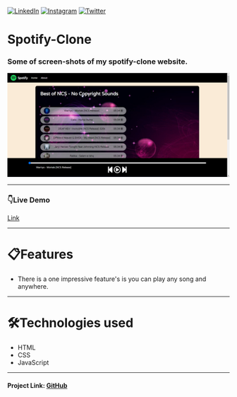 


<!-- Social Links -->
[![LinkedIn][linkedin-shield]][linkedin-url]
[![Instagram][instagram-shield]][instagram-url]
[![Twitter][twitter-shield]][twitter-url]

# Spotify-Clone

### Some of screen-shots of my spotify-clone website.

<!-- Add Screenshot of project -->
![1](./Assets/screen-shot/1.png)

---

### 👇Live Demo

<!-- Add Live Link -->
[Link](#)

---


# 📋Features

- There is a one impressive feature's is you can play any song and anywhere.



---

# 🛠️Technologies used

- HTML
- CSS
- JavaScript




---

#### Project Link: [GitHub](#)






<!-- Linkedin -->

[linkedin-shield]: https://img.shields.io/badge/-LinkedIn-black.svg?style=for-the-badge&logo=linkedin&colorB=0B5FBB
[linkedin-url]: #add-link-of-linkedin

<!-- Instagram -->

[instagram-shield]: https://img.shields.io/badge/Instagram-%23E4405F.svg?style=for-the-badge&logo=Instagram&logoColor=white
[instagram-url]: #add-link-of-instagram

<!-- Twitter -->

[twitter-shield]: https://img.shields.io/badge/Twitter-%231DA1F2.svg?style=for-the-badge&logo=Twitter&logoColor=white
[twitter-url]: #add-link-of-twitter


